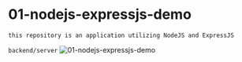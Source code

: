 # 01-nodejs-expressjs-demo

`this repository is an application utilizing NodeJS and ExpressJS`

`backend/server`
![01-nodejs-expressjs-demo](https://github.com/user-attachments/assets/4f7ff92d-4c3a-4308-a9c1-a81ae4f4f986)